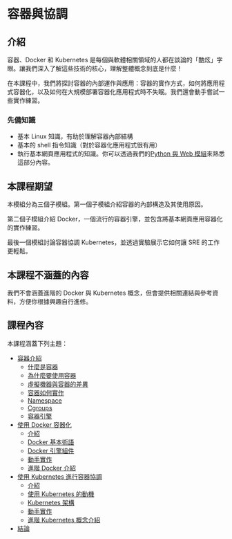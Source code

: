 # 容器與協調

## 介紹

容器、Docker 和 Kubernetes 是每個與軟體相關領域的人都在談論的「酷炫」字眼。讓我們深入了解這些技術的核心，理解整體概念到底是什麼！

在本課程中，我們將探討容器的內部運作與應用：容器的實作方式，如何將應用程式容器化，以及如何在大規模部署容器化應用程式時不失眠。我們還會動手嘗試一些實作練習。

### 先備知識
- 基本 Linux 知識，有助於理解容器內部結構
- 基本的 shell 指令知識（對於容器化應用程式很有用）
- 執行基本網頁應用程式的知識。你可以透過我們的[Python 與 Web 模組](https://linkedin.github.io/school-of-sre/level101/python_web/intro/)來熟悉這部分內容。

## 本課程期望

本模組分為三個子模組。第一個子模組介紹容器的內部構造及其使用原因。

第二個子模組介紹 Docker，一個流行的容器引擎，並包含將基本網頁應用容器化的實作練習。

最後一個模組討論容器協調 Kubernetes，並透過實驗展示它如何讓 SRE 的工作更輕鬆。

## 本課程不涵蓋的內容

我們不會涵蓋進階的 Docker 與 Kubernetes 概念，但會提供相關連結與參考資料，方便你根據興趣自行進修。

## 課程內容

本課程涵蓋下列主題：

- [容器介紹](https://linkedin.github.io/school-of-sre/level102/containerization_and_orchestration/intro_to_containers/)
    - [什麼是容器](https://linkedin.github.io/school-of-sre/level102/containerization_and_orchestration/intro_to_containers/#what-are-containers)
    - [為什麼要使用容器](https://linkedin.github.io/school-of-sre/level102/containerization_and_orchestration/intro_to_containers/#why-containers)
    - [虛擬機器與容器的差異](https://linkedin.github.io/school-of-sre/level102/containerization_and_orchestration/intro_to_containers/#difference-between-virtual-machines-and-containers)
    - [容器如何實作](https://linkedin.github.io/school-of-sre/level102/containerization_and_orchestration/intro_to_containers/#how-are-containers-implemented)
    - [Namespace](https://linkedin.github.io/school-of-sre/level102/containerization_and_orchestration/intro_to_containers/#namespaces)
    - [Cgroups](https://linkedin.github.io/school-of-sre/level102/containerization_and_orchestration/intro_to_containers/#cgroups)
    - [容器引擎](https://linkedin.github.io/school-of-sre/level102/containerization_and_orchestration/intro_to_containers/#container-engine)
- [使用 Docker 容器化](https://linkedin.github.io/school-of-sre/level102/containerization_and_orchestration/containerization_with_docker/)
    - [介紹](https://linkedin.github.io/school-of-sre/level102/containerization_and_orchestration/containerization_with_docker/#introduction)
    - [Docker 基本術語](https://linkedin.github.io/school-of-sre/level102/containerization_and_orchestration/containerization_with_docker/#docker-terminology)
    - [Docker 引擎組件](https://linkedin.github.io/school-of-sre/level102/containerization_and_orchestration/containerization_with_docker/#components-of-docker-engine)
    - [動手實作](https://linkedin.github.io/school-of-sre/level102/containerization_and_orchestration/containerization_with_docker/#lab)
    - [進階 Docker 介紹](https://linkedin.github.io/school-of-sre/level102/containerization_and_orchestration/containerization_with_docker/#advanced-features-of-docker)
- [使用 Kubernetes 進行容器協調](https://linkedin.github.io/school-of-sre/level102/containerization_and_orchestration/orchestration_with_kubernetes/)
    - [介紹](https://linkedin.github.io/school-of-sre/level102/containerization_and_orchestration/orchestration_with_kubernetes/#introduction)
    - [使用 Kubernetes 的動機](https://linkedin.github.io/school-of-sre/level102/containerization_and_orchestration/orchestration_with_kubernetes/#motivation-to-use-kubernetes)
    - [Kubernetes 架構](https://linkedin.github.io/school-of-sre/level102/containerization_and_orchestration/orchestration_with_kubernetes/#architecture-of-kubernetes)
    - [動手實作](https://linkedin.github.io/school-of-sre/level102/containerization_and_orchestration/orchestration_with_kubernetes/#lab)
    - [進階 Kubernetes 概念介紹](https://linkedin.github.io/school-of-sre/level102/containerization_and_orchestration/orchestration_with_kubernetes/#advanced-topics)
- [結論](https://linkedin.github.io/school-of-sre/level102/containerization_and_orchestration/conclusion/)
